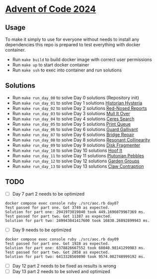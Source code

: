 # [Advent of Code 2024](https://adventofcode.com/2024)

## Usage

To make it simply to use for everyone without needs to install any dependencies this repo is prepared to test everything with docker container.

* Run `make build` to build docker image with correct user permissions
* Run `make up` to start docker container
* Run `make ssh` to exec into container and run solutions

## Solutions

* Run `make run_day_00` to solve Day 0 solutions (Repository init)
* Run `make run_day_01` to solve Day 1 solutions [Historian Hysteria](https://adventofcode.com/2024/day/1)
* Run `make run_day_02` to solve Day 2 solutions [Red-Nosed Reports](https://adventofcode.com/2024/day/2)
* Run `make run_day_03` to solve Day 3 solutions [Mull It Over](https://adventofcode.com/2024/day/3)
* Run `make run_day_04` to solve Day 4 solutions [Ceres Search](https://adventofcode.com/2024/day/4)
* Run `make run_day_05` to solve Day 5 solutions [Print Queue](https://adventofcode.com/2024/day/5)
* Run `make run_day_06` to solve Day 6 solutions [Guard Gallivant](https://adventofcode.com/2024/day/6)
* Run `make run_day_07` to solve Day 6 solutions [Bridge Repair](https://adventofcode.com/2024/day/7)
* Run `make run_day_08` to solve Day 8 solutions [Resonant Collinearity](https://adventofcode.com/2024/day/8)
* Run `make run_day_09` to solve Day 9 solutions [Disk Fragmenter](https://adventofcode.com/2024/day/9)
* Run `make run_day_10` to solve Day 10 solutions [Hoof It](https://adventofcode.com/2024/day/10)
* Run `make run_day_11` to solve Day 11 solutions [Plutonian Pebbles](https://adventofcode.com/2024/day/11)
* Run `make run_day_12` to solve Day 12 solutions [Garden Groups](https://adventofcode.com/2024/day/12)
* Run `make run_day_13` to solve Day 13 solutions [Claw Contraption](https://adventofcode.com/2024/day/13)

## TODO

* [ ] Day 7 part 2 needs to be optimized
```
docker compose exec console ruby ./src/aoc.rb day07
Test passed for part one. Got 3749 as expected.
Solution for part one: 2941973819040 took 449.1696079967369 ms.
Test passed for part two. Got 11387 as expected.
Solution for part two: 249943041417600 took 16830.26892899943 ms.
```

* [ ] Day 9 needs to be optimized
```
docker compose exec console ruby ./src/aoc.rb day09
Test passed for part one. Got 1928 as expected.
Solution for part one: 6378826667552 took 68040.98141299983 ms.
Test passed for part two. Got 2858 as expected.
Solution for part two: 6413328569890 took 9574.002748999192 ms.
```

* [ ] Day 12 part 2 needs to be fixed as results is wrong
* [ ] Day 13 part 2 needs to be solved and optimized
